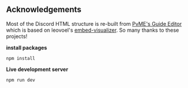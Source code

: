 ## Acknowledgements

Most of the Discord HTML structure is re-built from [PvME's Guide Editor](https://pvme.io/guide-editor/) which is based on leovoel's [embed-visualizer](https://github.com/leovoel/embed-visualizer). So many thanks to these projects!

**install packages**

```
npm install
```

**Live development server**

```
npm run dev
```
